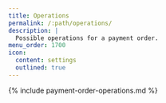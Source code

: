 ```yaml
---
title: Operations
permalink: /:path/operations/
description: |
  Possible operations for a payment order.
menu_order: 1700
icon:
  content: settings
  outlined: true
---
```


{% include payment-order-operations.md %}
